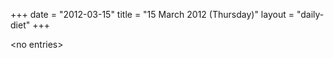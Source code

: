+++
date = "2012-03-15"
title = "15 March 2012 (Thursday)"
layout = "daily-diet"
+++

\<no entries\>
